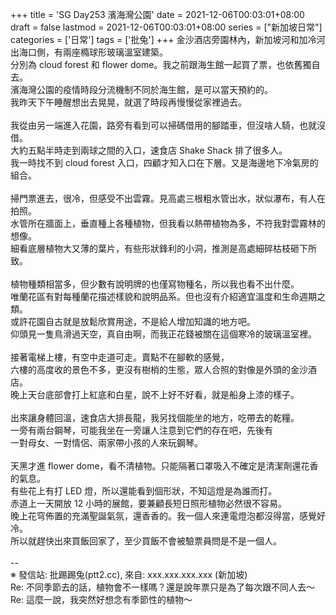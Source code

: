 +++
title = 'SG Day253 濱海灣公園'
date = 2021-12-06T00:03:01+08:00
draft = false
lastmod = 2021-12-06T00:03:01+08:00
series = ["新加坡日常"]
categories = ['日常']
tags = ['批兔']
+++
金沙酒店旁園林內，新加坡河和加冷河出海口側，有兩座橢球形玻璃溫室建築。<br>
分別為 cloud forest 和 flower dome。我之前跟海生館一起買了票，也依舊獨自去。<br>
濱海灣公園的疫情時段分流機制不同於海生館，是可以當天預約的。<br>
我昨天下午睡醒想出去晃晃，就選了時段再慢慢從家裡過去。<br>
<br>
我從由另一端進入花園，路旁有看到可以掃碼借用的腳踏車，但沒啥人騎，也就沒借。<br>
大約五點半時走到兩球之間的入口，速食店 Shake Shack 排了很多人。<br>
我一時找不到 cloud forest 入口，四顧才知入口在下層。又是海邊地下冷氣房的組合。<br>
<br>
掃門票進去，很冷，但感受不出雲霧。見高處三根粗水管出水，狀似瀑布，有人在拍照。<br>
水管所在牆面上，垂直種上各種植物，但我看以熱帶植物為多，不符我對雲霧林的想像。<br>
細看底層植物大又薄的葉片，有些形狀鋒利的小洞，推測是高處細碎枯枝砸下所致。<br>
<br>
植物種類相當多，但少數有說明牌的也僅寫物種名，所以我也看不出什麼。<br>
唯蘭花區有對每種蘭花描述樣貌和說明品系。但也沒有介紹適宜溫度和生命週期之類。<br>
或許花園自古就是放鬆欣賞用途，不是給人增加知識的地方吧。<br>
仰頭見一隻鳥滑過天空，真自由啊，而我正花錢被關在這個寒冷的玻璃溫室裡。<br>
<br>
接著電梯上樓，有空中走道可走。賣點不在腳軟的感覺，<br>
六樓的高度收的景色不多，更沒有樹梢的生態，眾人合照的對像是外頭的金沙酒店。<br>
晚上天台底部會打上紅底和白星，說不上好不好看，就是船身上漆的樣子。<br>
<br>
出來讓身體回溫，速食店大排長龍，我另找個能坐的地方，吃帶去的乾糧。<br>
一旁有兩台鋼琴，可能我坐在一旁讓人注意到它們的存在吧，先後有<br>
一對母女、一對情侶、兩家帶小孩的人來玩鋼琴。<br>
<br>
天黑才進 flower dome，看不清植物。只能隔著口罩吸入不確定是清潔劑還花香的氣息。<br>
有些花上有打 LED 燈，所以還能看到個形狀，不知這燈是為誰而打。<br>
赤道上一天開放 12 小時的展館，要兼顧長短日照形植物必然很不容易。<br>
晚上花穹佈置的充滿聖誕氣氛，還香香的。我一個人來連電燈泡都沒得當，感覺好冷。<br>
所以就趕快出來買飯回家了，至少買飯不會被驗票員問是不是一個人。<br>
<br>
--<br>
※ 發信站: 批踢踢兔(ptt2.cc), 來自: xxx.xxx.xxx.xxx (新加坡)<br>
Re: 不同季節去的話，植物會不一樣嗎？還是說年票只是為了每次跟不同人去～<br>
Re: 這麼一說，我突然好想念有季節性的植物～<br>
